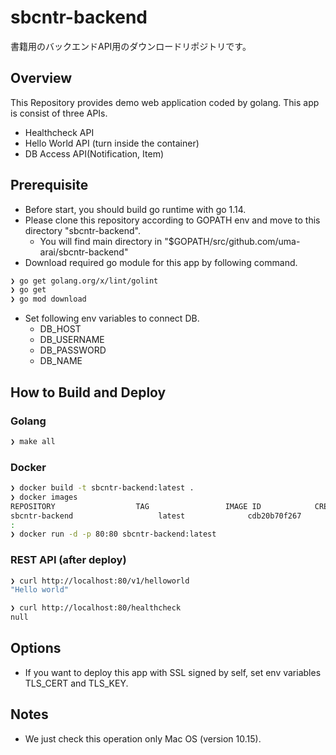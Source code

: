# sbcntr-backend 

書籍用のバックエンドAPI用のダウンロードリポジトリです。

## Overview
This Repository provides demo web application coded by golang. This app is consist of three APIs.
- Healthcheck API
- Hello World API (turn inside the container)
- DB Access API(Notification, Item)

## Prerequisite
- Before start, you should build go runtime with go 1.14.
- Please clone this repository according to GOPATH env and move to this directory "sbcntr-backend".
  - You will find main directory in "$GOPATH/src/github.com/uma-arai/sbcntr-backend"
- Download required go module for this app by following command.
```bash
❯ go get golang.org/x/lint/golint
❯ go get 
❯ go mod download
```
- Set following env variables to connect DB.
  - DB_HOST
  - DB_USERNAME 
  - DB_PASSWORD 
  - DB_NAME

## How to Build and Deploy
### Golang
```bash
❯ make all
```
### Docker
```bash
❯ docker build -t sbcntr-backend:latest .
❯ docker images
REPOSITORY                  TAG                 IMAGE ID            CREATED             SIZE
sbcntr-backend                   latest              cdb20b70f267        58 minutes ago      4.45MB
:
❯ docker run -d -p 80:80 sbcntr-backend:latest
```

### REST API (after deploy)
```bash
❯ curl http://localhost:80/v1/helloworld
"Hello world"

❯ curl http://localhost:80/healthcheck
null
```

## Options
- If you want to deploy this app with SSL signed by self, set env
variables TLS_CERT and TLS_KEY. 

## Notes
- We just check this operation only Mac OS (version 10.15).
